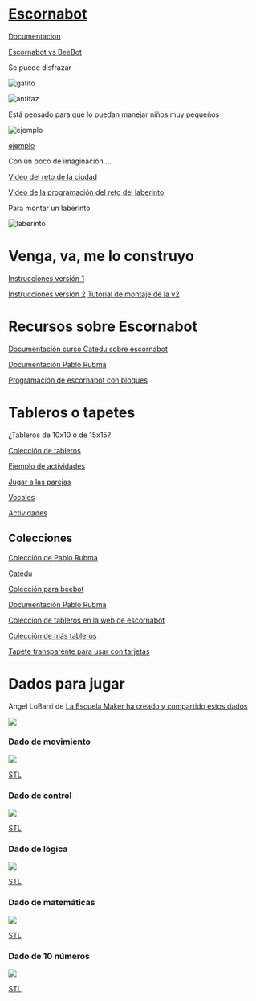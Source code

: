 # [Escornabot](https://escornabot.com/web/es)

[Documentacion](https://bricolabs.cc/wiki/proyectos/escornabot)

[Escornabot vs BeeBot](https://www.youtube.com/watch?v=fuE7P22zBrQ)

Se puede disfrazar

![gatito](http://1.bp.blogspot.com/-6KEHKaWufKo/VpQwH7vFDQI/AAAAAAAAFqM/1Ln8qEWx3pU/s1600/20160111_233312.jpg)

![antifaz](https://pbs.twimg.com/media/B-PKBn3IYAA8M6a.jpg)

Está pensado para que lo puedan manejar niños muy pequeños

![ejemplo](https://pbs.twimg.com/media/CHnpEhuWEAAuvpY.jpg)

[ejemplo](https://twitter.com/beatriz_cia/status/610775534503624704)


Con un poco de imaginación....

[Video del reto de la ciudad](https://www.youtube.com/watch?v=v5R_0wfpw7g)


[Video de la programación del reto del laberinto](https://www.youtube.com/watch?v=qWTPiRxQH44)

Para montar un  laberinto

![laberinto](http://escornabot.com/web/sites/default/files/node_attachs/clothespin_straw.jpg)

# Venga, va, me lo construyo

[Instrucciones versión 1](https://docs.google.com/presentation/d/1turjK-9XJMr4ZNjo0-ty71CvBSDX8ekR_q3EhAwWK2w/edit#slide=id.g44a5bbf06_122)

[Instrucciones versión 2](https://docs.google.com/presentation/d/1wiLGgJkgVf4k_q3OCkZja2lMNZ-3-n-bs_xkO_ioCBY/edit#slide=id.ge69b0fc81_0_413)
[Tutorial de montaje de la v2](http://escornabot.org/wiki/index.php/Gu%C3%ADa_de_montaje_(Brivoi))


# Recursos sobre Escornabot

[Documentación curso Catedu sobre escornabot](https://catedu.gitbooks.io/escornabots/content/)

[Documentación Pablo Rubma](https://pablorubma.cc/escornabot/)

[Programación de escornabot con bloques](http://www.mecatronicalab.es/programando-escornabot-con-mblock/)

# Tableros o tapetes

¿Tableros de 10x10 o de 15x15?

[Colección de tableros](https://docs.google.com/spreadsheets/d/e/2PACX-1vT2UIHUY5yT-1Nx49usL2jkSh80sVlJf4mEJuLSGS1DpGWDXXeIRRlq4jXfyY2lRx0c9nIlLeEx4npQ/pubhtml)

[Ejemplo de actividades](https://olmedarein7.wixsite.com/roboticainfantil/actividades)

[Jugar a las parejas](http://apprendiendoconrobotica.blogspot.com/2015/04/parejas-con-bee-bot.html?m=1)

[Vocales](http://rincondeunamaestra.blogspot.com/2017/11/robotica-y-vocales_21.html)

[Actividades](https://olmedarein7.wixsite.com/roboticainfantil/actividades)

## Colecciones

[Colección de Pablo Rubma](https://pablorubma.cc/escornabot/tableros-y-recursos/)

[Catedu](https://catedu.gitbooks.io/escornabots/content/material-para-trabajar-en-clase/tableros-y-fichas.html)

[Colección para beebot](https://www.pinterest.es/mertxejbadiola/tapetes-bee-bot/)

[Documentación Pablo Rubma](https://pablorubma.cc/escornabot/tableros-y-recursos/)

[Coleccion de tableros en la web de escornabot](https://github.com/escornabot/docs/tree/master/Escornabot_Mats)

[Colección de más tableros](https://docs.google.com/spreadsheets/d/e/2PACX-1vT2UIHUY5yT-1Nx49usL2jkSh80sVlJf4mEJuLSGS1DpGWDXXeIRRlq4jXfyY2lRx0c9nIlLeEx4npQ/pubhtml )

[Tapete transparente para usar con tarjetas](https://infanity.es/producto/tapiz-recuadros-transparentes-para-beebot/)

# Dados para jugar

Angel LoBarri de [La Escuela Maker ha creado y compartido estos dados](https://laescuelamaker.com/2018/08/09/codices-los-dados-para-iniciarte-en-la-programacion/)

![](https://laescuelamaker.com/wp-content/uploads/2018/08/IMG_20180626_120736_HHT-1024x768.jpg)

### Dado de movimiento

![](https://laescuelamaker.com/wp-content/uploads/2018/08/dadoDeMovimiento-300x225.jpg)

[STL](https://www.thingiverse.com/download:5272428)

### Dado de control

![](https://laescuelamaker.com/wp-content/uploads/2018/08/dadoControl-300x225.jpg)

[STL](https://www.thingiverse.com/download:5077307)

### Dado de lógica

![](https://laescuelamaker.com/wp-content/uploads/2018/08/dadoL%C3%B3gica-300x225.jpg)

[STL](https://www.thingiverse.com/download:5077304)

### Dado de matemáticas

![](https://laescuelamaker.com/wp-content/uploads/2018/08/dadoMatem%C3%A1ticas-300x225.jpg)

[STL](https://www.thingiverse.com/download:5077305)

### Dado de 10 números

![](https://thingiverse-rerender-new.s3.amazonaws.com/renders/c6/35/a5/b3/0d/d10_3_preview_featured.jpg)

[STL](https://www.thingiverse.com/download:8603)